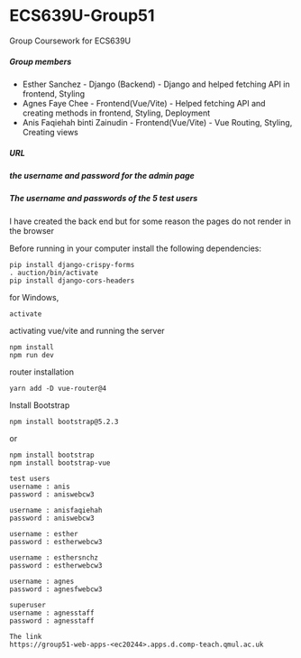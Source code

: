 # ECS639U-Group51
Group Coursework for ECS639U 

##### Group members
- Esther Sanchez - Django (Backend) - Django and helped fetching API in frontend, Styling
- Agnes Faye Chee - Frontend(Vue/Vite) - Helped fetching API and creating methods in frontend, Styling, Deployment
- Anis Faqiehah binti Zainudin - Frontend(Vue/Vite) - Vue Routing, Styling, Creating views

##### URL 

##### the username and password for the admin page

##### The username and passwords of the 5 test users



I have created the back end but for some reason the pages do not render in the browser

Before running in your computer install the following dependencies:

```
pip install django-crispy-forms
. auction/bin/activate 
pip install django-cors-headers
```

for Windows,
```
activate
```


activating vue/vite and running the server
``` 
npm install
npm run dev
```

router installation
``` 
yarn add -D vue-router@4 
```


Install Bootstrap
```
npm install bootstrap@5.2.3
```

or 
```
npm install bootstrap
npm install bootstrap-vue
```


```
test users
username : anis
password : aniswebcw3

username : anisfaqiehah
password : aniswebcw3

username : esther
password : estherwebcw3

username : esthersnchz
password : estherwebcw3

username : agnes
password : agnesfwebcw3

superuser
username : agnesstaff
password : agnesstaff
```
```
The link 
https://group51-web-apps-<ec20244>.apps.d.comp-teach.qmul.ac.uk
```
